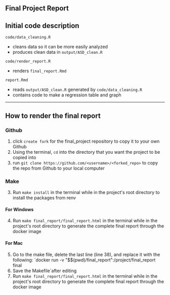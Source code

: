 
Final Project Report
------------------------------------------------------------------------

## Initial code description

`code/data_cleaning.R`

  - cleans data so it can be more easily analyzed
  - produces clean data in `output/ASD_clean.R`

`code/render_report.R`

  - renders `final_report.Rmd`

`report.Rmd`

  - reads `output/ASD_clean.R` generated by `code/data_cleaning.R`
  - contains code to make a regression table and graph

------------------------------------------------------------------------

## How to render the final report

### Github
  1. click `create fork` for the final_project repository to copy it to your own Github
  2. Using the terminal, `cd` into the directory that you want the project to be copied into
  3. run `git clone https://github.com/<username>/<forked_repo>` to copy the repo from Github to your local computer
  
### Make
  3. Run `make install` in the terminal while in the project's root directory to install the packages from renv

#### For Windows
  4. Run `make final_report/final_report.html` in the terminal while in the project's root directory to generate the complete final report through the docker image

#### For Mac
  5. Go to the make file, delete the last line (line 38), and replace it with the following:
    `docker run -v "$$(pwd)/final_report":/project/final_report final
  6. Save the Makefile`after editing
  7. Run `make final_report/final_report.html` in the terminal while in the project's root directory to generate the complete final report through the docker image
